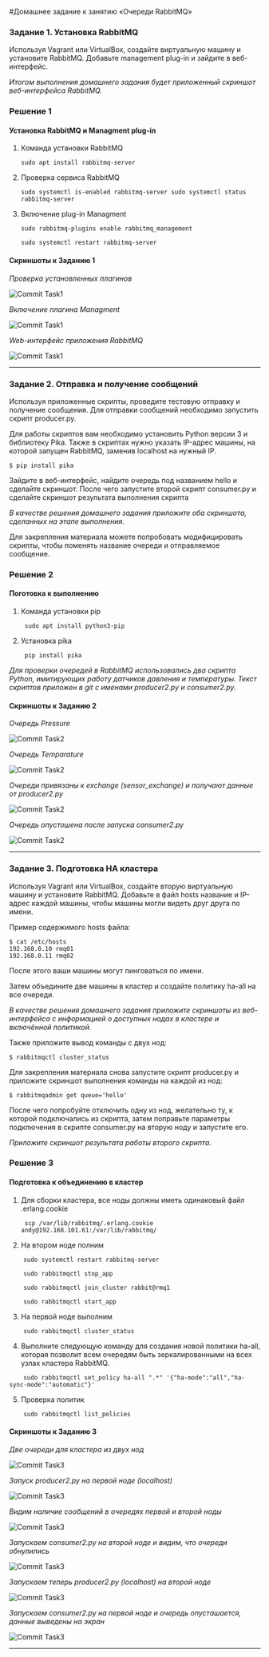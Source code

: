 #Домашнее задание к занятию  «Очереди RabbitMQ»

### Задание 1. Установка RabbitMQ

Используя Vagrant или VirtualBox, создайте виртуальную машину и установите RabbitMQ.
Добавьте management plug-in и зайдите в веб-интерфейс.

*Итогом выполнения домашнего задания будет приложенный скриншот веб-интерфейса RabbitMQ.*


### Решение 1


#### Установка RabbitMQ и Managment plug-in

1. Команда установки RabbitMQ

	`sudo apt install rabbitmq-server`

2. Проверка сервиса RabbitMQ

	`sudo systemctl is-enabled rabbitmq-server sudo systemctl status rabbitmq-server`

3. Включение plug-in Managment

	`sudo rabbitmq-plugins enable rabbitmq_management`

	`sudo systemctl restart rabbitmq-server`
  
#### Скриншоты к Заданию 1

*Проверка установленных плагинов*

![Commit Task1](https://github.com/AndrewZnamenskiy/RabbitMQ/blob/main/img/task1p1.png)


*Включение плагина Managment*

![Commit Task1](https://github.com/AndrewZnamenskiy/RabbitMQ/blob/main/img/task1p2.png)


*Web-интерфейс приложения RabbitMQ*

![Commit Task1](https://github.com/AndrewZnamenskiy/RabbitMQ/blob/main/img/task1p3.png)



---

### Задание 2. Отправка и получение сообщений

Используя приложенные скрипты, проведите тестовую отправку и получение сообщения.
Для отправки сообщений необходимо запустить скрипт producer.py.

Для работы скриптов вам необходимо установить Python версии 3 и библиотеку Pika.
Также в скриптах нужно указать IP-адрес машины, на которой запущен RabbitMQ, заменив localhost на нужный IP.

```shell script
$ pip install pika
```

Зайдите в веб-интерфейс, найдите очередь под названием hello и сделайте скриншот.
После чего запустите второй скрипт consumer.py и сделайте скриншот результата выполнения скрипта

*В качестве решения домашнего задания приложите оба скриншота, сделанных на этапе выполнения.*

Для закрепления материала можете попробовать модифицировать скрипты, чтобы поменять название очереди и отправляемое сообщение.


### Решение 2


#### Поготовка к выполнению

1. Команда установки pip

        sudo apt install python3-pip

2. Установка pika

        pip install pika

*Для проверки очередей в RabbitMQ использовались два скрипта Python, имитирующих работу датчиков*
*давления и температуры. Текст скриптов приложен в git c именами producer2.py и consumer2.py.*

#### Скриншоты к Заданию 2

*Очередь Pressure*

![Commit Task2](https://github.com/AndrewZnamenskiy/RabbitMQ/blob/main/img/task2p1.png)


*Очередь Temparature*

![Commit Task2](https://github.com/AndrewZnamenskiy/RabbitMQ/blob/main/img/task2p2.png)


*Очереди привязаны к exchange (sensor_exchange) и получают данные от producer2.py*

![Commit Task2](https://github.com/AndrewZnamenskiy/RabbitMQ/blob/main/img/task2p3.png)


*Очередь опустошена после запуска consumer2.py*

![Commit Task2](https://github.com/AndrewZnamenskiy/RabbitMQ/blob/main/img/task2p4.png)



---

### Задание 3. Подготовка HA кластера

Используя Vagrant или VirtualBox, создайте вторую виртуальную машину и установите RabbitMQ.
Добавьте в файл hosts название и IP-адрес каждой машины, чтобы машины могли видеть друг друга по имени.

Пример содержимого hosts файла:
```shell script
$ cat /etc/hosts
192.168.0.10 rmq01
192.168.0.11 rmq02
```
После этого ваши машины могут пинговаться по имени.

Затем объедините две машины в кластер и создайте политику ha-all на все очереди.

*В качестве решения домашнего задания приложите скриншоты из веб-интерфейса с информацией о доступных нодах в кластере и включённой политикой.*

Также приложите вывод команды с двух нод:

```shell script
$ rabbitmqctl cluster_status
```

Для закрепления материала снова запустите скрипт producer.py и приложите скриншот выполнения команды на каждой из нод:

```shell script
$ rabbitmqadmin get queue='hello'
```

После чего попробуйте отключить одну из нод, желательно ту, к которой подключались из скрипта, затем поправьте параметры подключения в скрипте consumer.py на вторую ноду и запустите его.

*Приложите скриншот результата работы второго скрипта.*


### Решение 3


#### Подготовка к объединению в кластер

1. Для сборки кластера, все ноды должны иметь одинаковый файл .erlang.cookie

        scp /var/lib/rabbitmq/.erlang.cookie andy@192.168.101.61:/var/lib/rabbitmq/

2. На втором ноде полним
```
	sudo systemctl restart rabbitmq-server
	
	sudo rabbitmqctl stop_app

	sudo rabbitmqctl join_cluster rabbit@rmq1

	sudo rabbitmqctl start_app
```
3. На первой ноде выполним
```
	sudo rabbitmqctl cluster_status
```
4. Выполните следующую команду для создания новой политики ha-all, которая позволит всем очередям быть зеркалированными на всех узлах кластера RabbitMQ.
```
	sudo rabbitmqctl set_policy ha-all ".*" '{"ha-mode":"all","ha-sync-mode":"automatic"}'
```
5. Проверка политик
```
	sudo rabbitmqctl list_policies
```

#### Скриншоты к Заданию 3

*Две очереди для кластера из двух нод*

![Commit Task3](https://github.com/AndrewZnamenskiy/RabbitMQ/blob/main/img/task3p1.png)


*Запуск producer2.py на первой ноде (localhost)*

![Commit Task3](https://github.com/AndrewZnamenskiy/RabbitMQ/blob/main/img/task3p2.png)


*Видим наличие сообщений в очередях первой и второй ноды*

![Commit Task3](https://github.com/AndrewZnamenskiy/RabbitMQ/blob/main/img/task3p3.png)


*Запускаем consumer2.py на второй ноде и видим, что очереди обнулились*

![Commit Task3](https://github.com/AndrewZnamenskiy/RabbitMQ/blob/main/img/task3p4.png)


*Запускаем теперь producer2.py (localhost) на второй ноде*

![Commit Task3](https://github.com/AndrewZnamenskiy/RabbitMQ/blob/main/img/task3p5.png)


*Запускаем consumer2.py на первой ноде и очередь опусташается, данные выведены на экран*

![Commit Task3](https://github.com/AndrewZnamenskiy/RabbitMQ/blob/main/img/task3p6.png)


----


